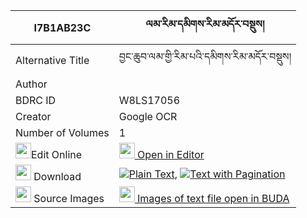 |I7B1AB23C|ལམ་རིམ་དམིགས་རིམ་མདོར་བསྡུས། 
| --- | --- 
|Alternative Title |བྱང་ཆུབ་ལམ་གྱི་རིམ་པའི་དམིགས་རིམ་མདོར་བསྡུས།
|Author | 
|BDRC ID | W8LS17056
|Creator | Google OCR
|Number of Volumes| 1
|<img width="25" src="https://img.icons8.com/color/25/000000/edit-property.png">Edit Online| [<img width="25" src="https://avatars.githubusercontent.com/u/45091458?s=200&v=4"> Open in Editor](http://editor.openpecha.org/I7B1AB23C)
|<img width="25" src="https://img.icons8.com/fluent/48/000000/download-2.png"/>  Download | [![](https://img.icons8.com/color/20/000000/txt.png)Plain Text](https://github.com/Openpecha/I7B1AB23C/releases/download/v1/lamrim_mik_rim_dordu_plain_I7B1AB23C.zip), [![](https://img.icons8.com/color/20/000000/txt.png)Text with Pagination](https://github.com/Openpecha/I7B1AB23C/releases/download/v1/lamrim_mik_rim_dordu_pages_I7B1AB23C.zip)
|<img width="25" src="https://img.icons8.com/plasticine/100/000000/pictures-folder.png"/>  Source Images | [<img width="25" src="https://library.bdrc.io/icons/BUDA-small.svg"> Images of text file open in BUDA](https://library.bdrc.io/show/bdr:W8LS17056)